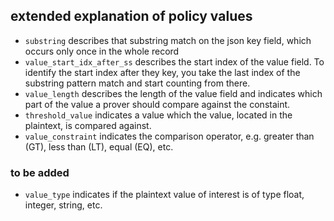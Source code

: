## extended explanation of policy values

- `substring` describes that substring match on the json key field, which occurs only once in the whole record
- `value_start_idx_after_ss` describes the start index of the value field. To identify the start index after they key, you take the last index of the substring pattern match and start counting from there.
- `value_length` describes the length of the value field and indicates which part of the value a prover should compare against the constaint. 
- `threshold_value` indicates a value which the value, located in the plaintext, is compared against. 
- `value_constraint` indicates the comparison operator, e.g. greater than (GT), less than (LT), equal (EQ), etc.

### to be added
- `value_type` indicates if the plaintext value of interest is of type float, integer, string, etc.
